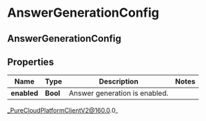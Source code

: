 # AnswerGenerationConfig

## AnswerGenerationConfig

## Properties

|Name | Type | Description | Notes|
|------------ | ------------- | ------------- | -------------|
| **enabled** | **Bool** | Answer generation is enabled. | |



_PureCloudPlatformClientV2@160.0.0_
